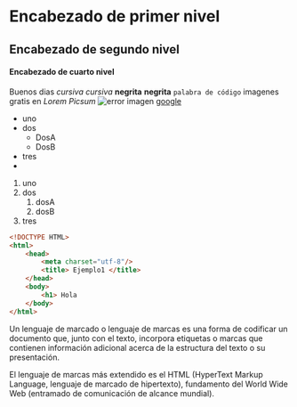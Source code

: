 # Encabezado de primer nivel
## Encabezado de segundo nivel
#### Encabezado de cuarto nivel
Buenos dias
*cursiva*
_cursiva_
**negrita**
__negrita__
`palabra de código`
imagenes gratis en *Lorem Picsum*
![error imagen](https://www.purina.es/sites/default/files/2021-12/Welcoming_teaser.jpg)
[google](https://www.google.es)
* uno
* dos
    * DosA
    * DosB
* tres
*
1. uno
2. dos
   1. dosA
   2. dosB
3. tres

```html
<!DOCTYPE HTML>
<html>
    <head>
        <meta charset="utf-8"/>
        <title> Ejemplo1 </title>
    </head>
    <body>
        <h1> Hola
    </body>
</html>
```

Un lenguaje de marcado o lenguaje de marcas es una forma de codificar un documento que, junto con el texto, incorpora etiquetas o marcas que contienen información adicional acerca de la estructura del texto o su presentación.

El lenguaje de marcas más extendido es el HTML (HyperText Markup Language, lenguaje de marcado de hipertexto), fundamento del World Wide Web (entramado de comunicación de alcance mundial).
